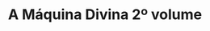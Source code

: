 ---
Numero: 139
title: A Máquina Divina 2º volume
Autor: Martin Caidin
Co-autor: 
Ano-de-Publicacao: 1969
Titulo-original: The God Machine
Tradutor: Eurico da Fonseca
Co-tradutor: 
Ano-de-edicao: 1968
alias: Martin-Caidin
Autor2-alias: 
Tradutor1-alias: Eurico-da-Fonseca
Tradutor2-alias: 
Titulo-link: 139-A-Maquina-Divina-2-volume
Capa: Lima de Freitas
pags: 208
Capa-link: Lima-de-Freitas
---